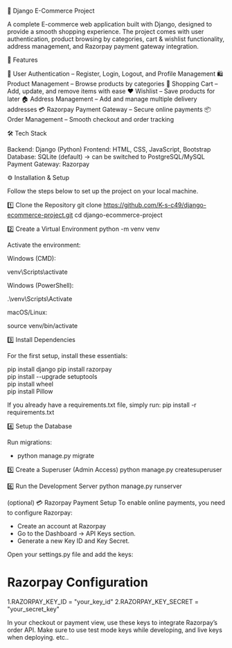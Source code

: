 🛒 Django E-Commerce Project

A complete E-commerce web application built with Django, designed to provide a smooth shopping experience.
The project comes with user authentication, product browsing by categories, cart & wishlist functionality, address management, and Razorpay payment gateway integration.

🚀 Features

🔐 User Authentication – Register, Login, Logout, and Profile Management
🛍 Product Management – Browse products by categories
🛒 Shopping Cart – Add, update, and remove items with ease
❤️ Wishlist – Save products for later
🏠 Address Management – Add and manage multiple delivery addresses
💳 Razorpay Payment Gateway – Secure online payments
📦 Order Management – Smooth checkout and order tracking

🛠️ Tech Stack

Backend: Django (Python)
Frontend: HTML, CSS, JavaScript, Bootstrap
Database: SQLite (default) → can be switched to PostgreSQL/MySQL
Payment Gateway: Razorpay

⚙️ Installation & Setup

Follow the steps below to set up the project on your local machine.

1️⃣ Clone the Repository
git clone https://github.com/K-s-c49/django-ecommerce-project.git
cd django-ecommerce-project

2️⃣ Create a Virtual Environment
python -m venv venv


Activate the environment:

Windows (CMD):

venv\Scripts\activate


Windows (PowerShell):

.\venv\Scripts\Activate


macOS/Linux:

source venv/bin/activate

3️⃣ Install Dependencies

For the first setup, install these essentials:

pip install django
pip install razorpay  
pip install --upgrade setuptools  
pip install wheel  
pip install Pillow


If you already have a requirements.txt file, simply run:
pip install -r requirements.txt

4️⃣ Setup the Database

Run migrations:
* python manage.py migrate

5️⃣ Create a Superuser (Admin Access)
python manage.py createsuperuser

6️⃣ Run the Development Server
python manage.py runserver

(optional)
💳 Razorpay Payment Setup
To enable online payments, you need to configure Razorpay:
* Create an account at Razorpay
* Go to the Dashboard → API Keys section.
* Generate a new Key ID and Key Secret.

Open your settings.py file and add the keys:

# Razorpay Configuration
1.RAZORPAY_KEY_ID = "your_key_id"
2.RAZORPAY_KEY_SECRET = "your_secret_key"

In your checkout or payment view, use these keys to integrate Razorpay’s order API.
Make sure to use test mode keys while developing, and live keys when deploying.
etc..
